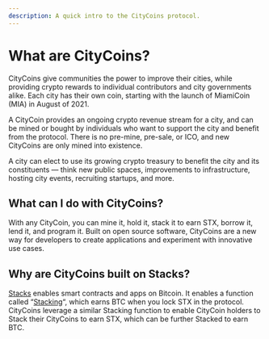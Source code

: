 ```yaml
---
description: A quick intro to the CityCoins protocol.
---
```


# What are CityCoins?

CityCoins give communities the power to improve their cities, while providing crypto rewards to individual contributors and city governments alike. Each city has their own coin, starting with the launch of MiamiCoin (MIA) in August of 2021.

A CityCoin provides an ongoing crypto revenue stream for a city, and can be mined or bought by individuals who want to support the city and benefit from the protocol. There is no pre-mine, pre-sale, or ICO, and new CityCoins are only mined into existence.

A city can elect to use its growing crypto treasury to benefit the city and its constituents — think new public spaces, improvements to infrastructure, hosting city events, recruiting startups, and more.

## What can I do with CityCoins?

With any CityCoin, you can mine it, hold it, stack it to earn STX, borrow it, lend it, and program it. Built on open source software, CityCoins are a new way for developers to create applications and experiment with innovative use cases.

## **Why are CityCoins built on Stacks?**

[Stacks](https://www.stacks.co) enables smart contracts and apps on Bitcoin. It enables a function called “[Stacking](https://stacks.org/stacking)“, which earns BTC when you lock STX in the protocol. CityCoins leverage a similar Stacking function to enable CityCoin holders to Stack their CityCoins to earn STX, which can be further Stacked to earn BTC.
